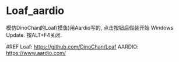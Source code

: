 # Loaf_aardio
模仿DinoChan的Loaf(摸鱼)用Aardio写的, 点击按钮后假装开始 Windows Update. 按ALT+F4关闭.

#REF
Loaf: https://github.com/DinoChan/Loaf
AARDIO: https://www.aardio.com/
